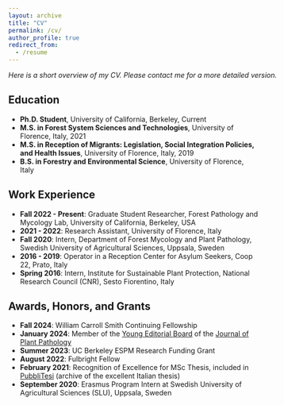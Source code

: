 ```yaml
---
layout: archive
title: "CV"
permalink: /cv/
author_profile: true
redirect_from:
  - /resume
---
```


<p style="font-size:14px;width:600px;text-align:justify"><em>Here is a short overview of my CV. Please contact me for a more detailed version.</em></p>

## Education

- <span style="font-size:14px;width:600px">**Ph.D. Student**, University of California, Berkeley, Current</span>
- <span style="font-size:14px;width:600px">**M.S. in Forest System Sciences and Technologies**, University of Florence, Italy, 2021</span>
- <span style="font-size:14px;width:600px">**M.S. in Reception of Migrants: Legislation, Social Integration Policies, and Health Issues**, University of Florence, Italy, 2019</span>
- <span style="font-size:14px;width:600px">**B.S. in Forestry and Environmental Science**, University of Florence, Italy</span>

## Work Experience

- <span style="font-size:14px;width:600px">**Fall 2022 - Present**: Graduate Student Researcher, Forest Pathology and Mycology Lab, University of California, Berkeley, USA</span>
- <span style="font-size:14px;width:600px">**2021 - 2022**: Research Assistant, University of Florence, Italy</span>
- <span style="font-size:14px;width:600px">**Fall 2020**: Intern, Department of Forest Mycology and Plant Pathology, Swedish University of Agricultural Sciences, Uppsala, Sweden</span>
- <span style="font-size:14px;width:600px">**2016 - 2019**: Operator in a Reception Center for Asylum Seekers, Coop 22, Prato, Italy</span>
- <span style="font-size:14px;width:600px">**Spring 2016**: Intern, Institute for Sustainable Plant Protection, National Research Council (CNR), Sesto Fiorentino, Italy</span>

## Awards, Honors, and Grants
- <span style="font-size:14px;width:600px">**Fall 2024**: William Carroll Smith Continuing Fellowship</span>
- <span style="font-size:14px;width:600px">**January 2024**: Member of the <a href="https://link.springer.com/journal/42161/updates/26325980">Young Editorial Board</a> of the <a href="https://link.springer.com/journal/42161">Journal of Plant Pathology</a></span>
- <span style="font-size:14px;width:600px">**Summer 2023**: UC Berkeley ESPM Research Funding Grant</span>
- <span style="font-size:14px;width:600px">**August 2022**: Fulbright Fellow</span>
- <span style="font-size:14px;width:600px">**February 2021**: Recognition of Excellence for MSc Thesis, included in <a href="http://lnx.pubblitesi.it/schede-sintetiche/area-scientifica/1496-edoardo-scali-analyses-on-data-from-airborne-pollen-and-spore-traps-classical-investigation-methods-and-molecular-metabarcoding-with-next-generation-sequencing">PubbliTesi</a> (archive of the excellent Italian thesis)</span>
- <span style="font-size:14px;width:600px">**September 2020**: Erasmus Program Intern at Swedish University of Agricultural Sciences (SLU), Uppsala, Sweden</span>
